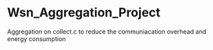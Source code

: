 # Wsn_Aggregation_Project
Aggregation on collect.c to reduce the communiacation overhead and energy consumption
